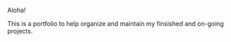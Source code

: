 Aloha! 

This is a portfolio to help organize and maintain my finsished and on-going projects. 





